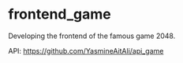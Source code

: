 # frontend_game
Developing the frontend of the famous game 2048.

API: https://github.com/YasmineAitAli/api_game
